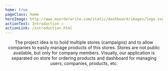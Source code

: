 ```yaml
---
home: true
pageClass: home
heroImage: http://www.myorderwrite.com/static/dashboard/images/logo.svg
actionText: Introduction →
actionLink: /introduction.html
---
```


<div style="text-align: center">
    The project idea is to hold multiple stores (campaigns) and to allow companies to easily manage products of this stores. Stores are not public available, but only for company members.
    Visually, our application is separated on store for ordering products and dashboard for managing users, companies, products, etc.
</div>


